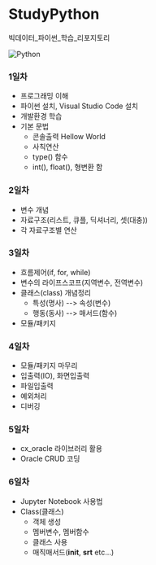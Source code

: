 # StudyPython
빅데이터_파이썬_학습_리포지토리

![Python](https://jacoblee.io/content/images/2021/08/4e105f96750899.5eb54f337fb8e-17.png)

### 1일차
- 프로그래밍 이해
- 파이썬 설치, Visual Studio Code 설치
- 개발환경 학습
- 기본 문법
  - 콘솔출력 Hellow World
  - 사칙연산
  - type() 함수
  - int(), float(), 형변환 함

### 2일차
- 변수 개념
- 자료구조(리스트, 큐플, 딕셔너리, 셋(대충))
- 각 자료구조별 연산

### 3일차
- 흐름제어(if, for, while)
- 변수의 라이프스코프(지역변수, 전역변수)
- 클래스(class) 개념정리
   - 특성(명사) --> 속성(변수)
   - 행동(동사) --> 매서드(함수)
- 모듈/패키지

### 4일차
- 모듈/패키지 마무리
- 입출력(IO), 화면입출력
- 파일입출력
- 예외처리
- 디버깅

### 5일차
- cx_oracle 라이브러리 활용
- Oracle CRUD 코딩

### 6일차
- Jupyter Notebook 사용법
- Class(클래스)
   - 객체 생성
   - 멤버변수, 멤버함수
   - 클래스 사용
   - 매직매서드(__init__, __srt__ etc...)

